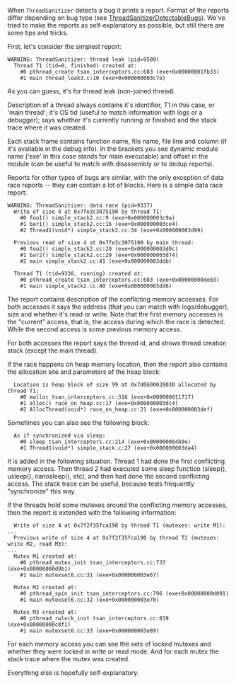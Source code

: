 When `ThreadSanitizer` detects a bug it prints a report. Format of the reports differ depending on bug type (see [ThreadSanitizerDetectableBugs](ThreadSanitizerDetectableBugs.md)). We've tried to make the reports as self-explanatory as possible, but still there are some tips and tricks.

First, let's consider the simplest report:

```
WARNING: ThreadSanitizer: thread leak (pid=9509)
  Thread T1 (tid=0, finished) created at:
    #0 pthread_create tsan_interceptors.cc:683 (exe+0x00000001fb33)
    #1 main thread_leak3.c:10 (exe+0x000000003c7e)
```

As you can guess, it's for thread leak (non-joined thread).

Description of a thread always contains it's identifier, T1 in this case, or 'main thread'; it's OS tid (useful to match information with logs or a debugger); says whether it's currently running or finished and the stack trace where it was created.

Each stack frame contains function name, file name, file line and column (if it's available in the debug info). In the brackets you see dynamic module name ('exe' in this case stands for main executable) and offset in the module (can be useful to match with disassembly or to dedup reports).

Reports for other types of bugs are similar, with the only exception of data race reports -- they can contain a lot of blocks. Here is a simple data race report:

```
WARNING: ThreadSanitizer: data race (pid=9337)
  Write of size 4 at 0x7fe3c3075190 by thread T1:
    #0 foo1() simple_stack2.cc:9 (exe+0x000000003c9a)
    #1 bar1() simple_stack2.cc:16 (exe+0x000000003ce4)
    #2 Thread1(void*) simple_stack2.cc:34 (exe+0x000000003d99)

  Previous read of size 4 at 0x7fe3c3075190 by main thread:
    #0 foo2() simple_stack2.cc:20 (exe+0x000000003d0c)
    #1 bar2() simple_stack2.cc:29 (exe+0x000000003d74)
    #2 main simple_stack2.cc:41 (exe+0x000000003ddb)

  Thread T1 (tid=9338, running) created at:
    #0 pthread_create tsan_interceptors.cc:683 (exe+0x00000000de83)
    #1 main simple_stack2.cc:40 (exe+0x000000003dd6)
```

The report contains description of the conflicting memory accesses. For both accesses it says the address (that you can match with logs/debugger), size and whether it's read or write. Note that the first memory accesses is the "current" access, that is, the access during which the race is detected. While the second access is some previous memory access.

For both accesses the report says the thread id, and shows thread creation stack (except the main thread).

If the race happens on heap memory location, then the report also contains the allocation site and parameters of the heap block:
```
  Location is heap block of size 99 at 0x7d0600039030 allocated by thread T1:
    #0 malloc tsan_interceptors.cc:316 (exe+0x000000011717)
    #1 alloc() race_on_heap.cc:17 (exe+0x000000003dc4)
    #2 AllocThread(void*) race_on_heap.cc:21 (exe+0x000000003def)
```

Sometimes you can also see the following block:
```
  As if synchronized via sleep:
    #0 sleep tsan_interceptors.cc:214 (exe+0x000000004b9e)
    #1 Thread1(void*) simple_stack.c:27 (exe+0x000000003da4)
```
It is added in the following situation. Thread 1 had done the first conflicting memory access. Then thread 2 had executed some sleep function (sleep(), usleep(), nanosleep(), etc), and then had done the second conflicting access. The stack trace can be useful, because tests frequently "synchronize" this way.

If the threads hold some mutexes around the conflicting memory accesses, then the report is extended with the following information:
```
  Write of size 4 at 0x7f2f35fca190 by thread T1 (mutexes: write M1):
...
  Previous write of size 4 at 0x7f2f35fca190 by thread T2 (mutexes: write M2, read M3):
...
  Mutex M1 created at:
    #0 pthread_mutex_init tsan_interceptors.cc:737 (exe+0x00000000d9b1)
    #1 main mutexset6.cc:31 (exe+0x000000003e67)

  Mutex M2 created at:
    #0 pthread_spin_init tsan_interceptors.cc:796 (exe+0x00000000d091)
    #1 main mutexset6.cc:32 (exe+0x000000003e78)

  Mutex M3 created at:
    #0 pthread_rwlock_init tsan_interceptors.cc:839 (exe+0x00000000c8f1)
    #1 main mutexset6.cc:33 (exe+0x000000003e89)
```
For each memory access you can see the sets of locked mutexes and whether they were locked in write or read mode. And for each mutex the stack trace where the mutex was created.

Everything else is hopefully self-explanatory.